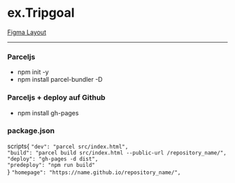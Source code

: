 # ex.Tripgoal

[Figma Layout](https://www.figma.com/file/OlmM3aNzcZp3LIzkqCSZVP/TripGoalLandingPage-u?type=design&node-id=1-10&mode=design&t=7CZWzfAL9X8IuQAy-0)

---

### Parceljs

  * npm init -y
  * npm install parcel-bundler -D
    
### Parceljs + deploy auf Github

  * npm install gh-pages

### package.json

scripts{
`"dev": "parcel src/index.html",`   
`"build": "parcel build src/index.html --public-url /repository_name/",`  
`"deploy": "gh-pages -d dist",`  
`"predeploy": "npm run build"`  
}
`"homepage": "https://name.github.io/repository_name/",`

